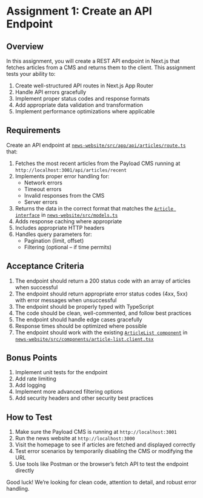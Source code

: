 # Assignment 1: Create an API Endpoint

## Overview

In this assignment, you will create a REST API endpoint in Next.js that fetches articles from a CMS and returns them to the client. This assignment tests your ability to:

1. Create well-structured API routes in Next.js App Router
2. Handle API errors gracefully
3. Implement proper status codes and response formats
4. Add appropriate data validation and transformation
5. Implement performance optimizations where applicable

## Requirements

Create an API endpoint at [`news-website/src/app/api/articles/route.ts`](https://github.com/dpnolte/next-node-assignment/blob/main/news-website/src/app/api/articles/route.ts) that:

1. Fetches the most recent articles from the Payload CMS running at `http://localhost:3001/api/articles/recent`
2. Implements proper error handling for:
   - Network errors
   - Timeout errors
   - Invalid responses from the CMS
   - Server errors
3. Returns the data in the correct format that matches the [`Article interface`](https://github.com/dpnolte/next-node-assignment/blob/main/news-website/src/models.ts) in [`news-website/src/models.ts`](https://github.com/dpnolte/next-node-assignment/blob/main/news-website/src/models.ts)
4. Adds response caching where appropriate
5. Includes appropriate HTTP headers
6. Handles query parameters for:
   - Pagination (limit, offset)
   - Filtering (optional – if time permits)

## Acceptance Criteria

1. The endpoint should return a 200 status code with an array of articles when successful
2. The endpoint should return appropriate error status codes (4xx, 5xx) with error messages when unsuccessful
3. The endpoint should be properly typed with TypeScript
4. The code should be clean, well-commented, and follow best practices
5. The endpoint should handle edge cases gracefully
6. Response times should be optimized where possible
7. The endpoint should work with the existing [`ArticleList component`](https://github.com/dpnolte/next-node-assignment/blob/main/news-website/src/components/article-list.client.tsx) in [`news-website/src/components/article-list.client.tsx`](https://github.com/dpnolte/next-node-assignment/blob/main/news-website/src/components/article-list.client.tsx)

## Bonus Points

1. Implement unit tests for the endpoint
2. Add rate limiting
3. Add logging
4. Implement more advanced filtering options
5. Add security headers and other security best practices

## How to Test

1. Make sure the Payload CMS is running at `http://localhost:3001`
2. Run the news website at `http://localhost:3000`
3. Visit the homepage to see if articles are fetched and displayed correctly
4. Test error scenarios by temporarily disabling the CMS or modifying the URL
5. Use tools like Postman or the browser’s fetch API to test the endpoint directly

Good luck! We’re looking for clean code, attention to detail, and robust error handling.
